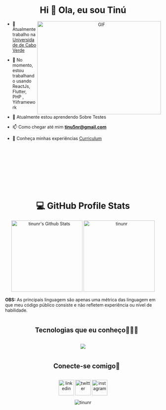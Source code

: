 <h1 align="center">Hi 👋 Ola, eu sou Tinú</h1>

<a target="_blank" align="center">
  <img align="right" top="500" height="300" width="400" alt="GIF" src="https://media.giphy.com/media/SWoSkN6DxTszqIKEqv/giphy.gif">
</a>

- 🔭 Atualmente trabalho na <a href="https://unicv.edu.cv" target="blank">Universidade de Cabo Verde</a>

- 🌱 No momento, estou trabalhando usando ReactJs, Flutter, PHP , Yiiframework

- 🌱 Atualmente estou aprendendo Sobre Testes

- 📫 Como chegar até mim **tinu5nr@gmail.com**

- 📄 Conheça minhas experiências <a href="https://drive.google.com/file/d/1hXWVU_iRoNG2jvR8913IjJelq7KTAIko/view?usp=drive_link" target="blank">Curriculum</a>

</br>
</br>
</br>
</br>
</br>
</br>
</br>
</br>

 <h1 align="center">💻 GitHub Profile Stats</h1>

<p align="center">
    <a href="https://github.com/tinunr/github-readme-stats">
	    <img alt="tinunr's Github Stats" src="https://github-readme-stats.vercel.app/api?username=tinunr&show_icons=true&count_private=true&locale=en&theme=tokyonight&layout=compact" height="230px"/></a>
	  <img src="https://github-readme-stats.vercel.app/api/top-langs?username=tinunr&langs_count=10&show_icons=true&locale=en&theme=tokyonight" alt="tinunr" height="230px"/>
<br/>

<b>OBS:</b> As principais linguagem são apenas uma métrica das linguagem em que meu código público consiste e não refletem experiência ou nível de habilidade.

  </p>

<!--h1 without bottom border-->
<div id="user-content-toc">
  <ul align="center">
    <summary><h2 style="display: inline-block">Tecnologias que eu conheço👨🏻‍💻</h2></summary>
  </ul>
</div>
<!--tech stack icons-->
<p align="center">
  <a href="https://skillicons.dev">
    <img src="https://skillicons.dev/icons?i=php,laravel,js,nodejs,ts,nestjs,graphql,react,flutter,postgres,mysql,firebase,git,github,githubactions,gitlab,docker,linux,md,figma,html,bootstrap,css,tailwind,postman,vscode,androidstudio&perline=14" />
  </a>
</p>

<!-- Connect with me -->
<!--h2 without bottom border-->
<div id="user-content-toc">
  <ul align="center">
    <summary><h2 style="display: inline-block">Conecte-se comigo🤝</h2></summary>
  </ul>
</div>

<!--icons and links-->
<p align="center">
<a href="https://www.linkedin.com/in/antoniocsmonteiro/" target="blank"><img align="center" src="https://user-images.githubusercontent.com/88904952/234979284-68c11d7f-1acc-4f0c-ac78-044e1037d7b0.png" alt="linkedin" height="50" width="50" /></a>
<a href="https://twitter.com/tinnunr" target="blank"><img align="center" src="https://user-images.githubusercontent.com/88904952/234980676-61bfb021-ecc8-48f7-88e6-34c1b06c4a58.png" alt="twitter" height="50" width="50" /></a>
<a href="https://www.instagram.com/tinunr/" target="blank"><img align="center" src="https://user-images.githubusercontent.com/88904952/234981169-2dd1e58f-4b7e-468c-8213-034ba62156c3.png" alt="instagram" height="50" width="50" /></a>
</p>

<!--profile visit count-->
<div align="center">  <img src="https://komarev.com/ghpvc/?username=tinunr&label=Profile%20views&color=0e75b6&style=flat" alt="tinunr" />
</div>
